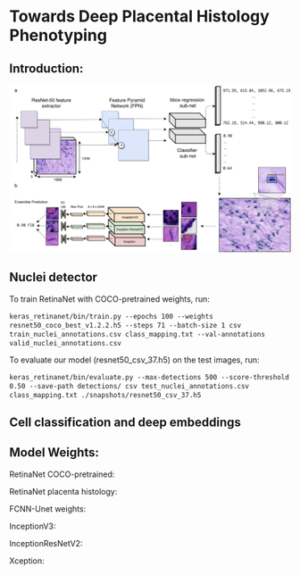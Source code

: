 # Towards Deep Placental Histology Phenotyping

## Introduction:

![Pipeline overview](DLP.png)


## Nuclei detector

To train RetinaNet with COCO-pretrained weights, run:

```
keras_retinanet/bin/train.py --epochs 100 --weights resnet50_coco_best_v1.2.2.h5 --steps 71 --batch-size 1 csv train_nuclei_annotations.csv class_mapping.txt --val-annotations valid_nuclei_annotations.csv 
```

To evaluate our model (resnet50_csv_37.h5) on the test images, run:

```
keras_retinanet/bin/evaluate.py --max-detections 500 --score-threshold 0.50 --save-path detections/ csv test_nuclei_annotations.csv class_mapping.txt ./snapshots/resnet50_csv_37.h5 
```

## Cell classification and deep embeddings

## Model Weights:

RetinaNet COCO-pretrained: <links here>
  
RetinaNet placenta histology:

FCNN-Unet weights:

InceptionV3:

InceptionResNetV2:

Xception:
